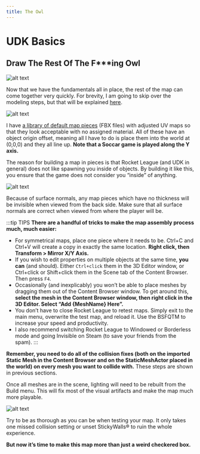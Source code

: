 ```yaml
---
title: The Owl
---
```

# UDK Basics

## Draw The Rest Of The F***ing Owl

![alt text](~@images/UDK/basics/image89.png "How to make a Rocket League map in 3 minutes!")

Now that we have the fundamentals all in place, the rest of the map can come together very quickly. For brevity, I am going to skip over the modeling steps, but that will be explained [here](../blender/01_blender).

![alt text](~@images/UDK/basics/image209.png "Boring old, lame old blue and white map pieces")

I have [a library of default map pieces](../../resources/downloads.html#default-map-pieces) (FBX files) with adjusted UV maps so that they look acceptable with no assigned material. All of these have an object origin offset, meaning all I have to do is place them into the world at (0,0,0) and they all line up. **Note that a Soccar game is played along the Y axis.**

The reason for building a map in pieces is that Rocket League (and UDK in general) does not like spawning you inside of objects. By building it like this, you ensure that the game does not consider you “inside” of anything.

![alt text](~@images/UDK/basics/image109.png "That was easy!")

Because of surface normals, any map pieces which have no thickness will be invisible when viewed from the back side. Make sure that all surface normals are correct when viewed from where the player will be.

:::tip TIPS
**There are a handful of tricks to make the map assembly process much, much easier:**

* For symmetrical maps, place one piece where it needs to be. Ctrl+C and Ctrl+V will create a copy in exactly the same location. **Right click, then Transform > Mirror X/Y Axis.**
* If you wish to edit properties on multiple objects at the same time, **you can** (and should). Either `Ctrl+click` them in the 3D Editor window, or Ctrl+click or Shift+click them in the Scene tab of the Content Browser. Then press `F4`.
* Occasionally (and inexplicably) you won’t be able to place meshes by dragging them out of the Content Browser window. To get around this, **select the mesh in the Content Browser window, then right click in the 3D Editor. Select “Add {MeshName} Here”.**
* You don’t have to close Rocket League to retest maps. Simply exit to the main menu, overwrite the test map, and reload it. Use the BSFQTM to increase your speed and productivity.
* I also recommend switching Rocket League to Windowed or Borderless mode and going Invisible on Steam (to save your friends from the spam).
:::

**Remember, you need to do all of the collision fixes (both on the imported Static Mesh in the Content Browser and on the StaticMeshActor placed in the world) on every mesh you want to collide with.** These steps are shown in previous sections.

Once all meshes are in the scene, lighting will need to be rebuilt from the Build menu. This will fix most of the visual artifacts and make the map much more playable.

![alt text](~@images/UDK/basics/image174.jpg "notbad_4_final_final.jpg")

Try to be as thorough as you can be when testing your map. It only takes one missed collision setting or unset StickyWalls® to ruin the whole experience.

**But now it’s time to make this map more than just a weird checkered box.**
